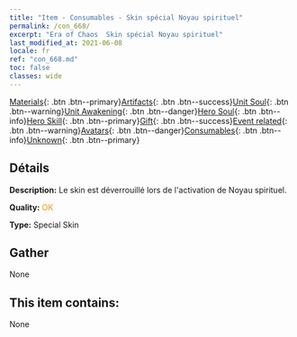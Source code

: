```yaml
---
title: "Item - Consumables - Skin spécial Noyau spirituel"
permalink: /con_668/
excerpt: "Era of Chaos  Skin spécial Noyau spirituel"
last_modified_at: 2021-06-08
locale: fr
ref: "con_668.md"
toc: false
classes: wide
---
```

 [Materials](/ItemsFR/){: .btn .btn--primary}[Artifacts](/ItemsFR/Artifacts/){: .btn .btn--success}[Unit Soul](/ItemsFR/UnitSoul/){: .btn .btn--warning}[Unit Awakening](/ItemsFR/UnitAwakening/){: .btn .btn--danger}[Hero Soul](/ItemsFR/HeroSoul/){: .btn .btn--info}[Hero Skill](/ItemsFR/HeroSkill/){: .btn .btn--primary}[Gift](/ItemsFR/Gift/){: .btn .btn--success}[Event related](/ItemsFR/Events/){: .btn .btn--warning}[Avatars](/ItemsFR/Avatars/){: .btn .btn--danger}[Consumables](/ItemsFR/Consumables/){: .btn .btn--info}[Unknown](/ItemsFR/Unknown/){: .btn .btn--primary}

## Détails
 **Description:** Le skin est déverrouillé lors de l'activation de Noyau spirituel.

 **Quality:** <span style="color: #FF8C00">OK</span>

 **Type:** Special Skin

## Gather

  None

## This item contains:

  None


